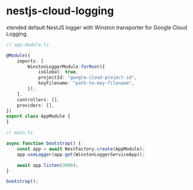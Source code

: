 # nestjs-cloud-logging

xtended default NestJS logger with Winston transporter for Google Cloud Logging.

```typescript
// app.module.ts

@Module({
    imports: [
        WinstonLoggerModule.forRoot({
            isGlobal: true,
            projectId: "google-cloud-project-id",
            keyFilename: "path-to-key-filename",
        }),
    ],
    controllers: [],
    providers: [],
})
export class AppModule {
}
```

```typescript
// main.ts

async function bootstrap() {
    const app = await NestFactory.create(AppModule);
    app.useLogger(app.get(WinstonLoggerServiceApp));

    await app.listen(3000);
}

bootstrap();
```

